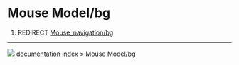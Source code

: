 # Mouse Model/bg
1.  REDIRECT [Mouse_navigation/bg](Mouse_navigation/bg.md)



---
![](images/Button_right.svg) [documentation index](../README.md) > Mouse Model/bg
